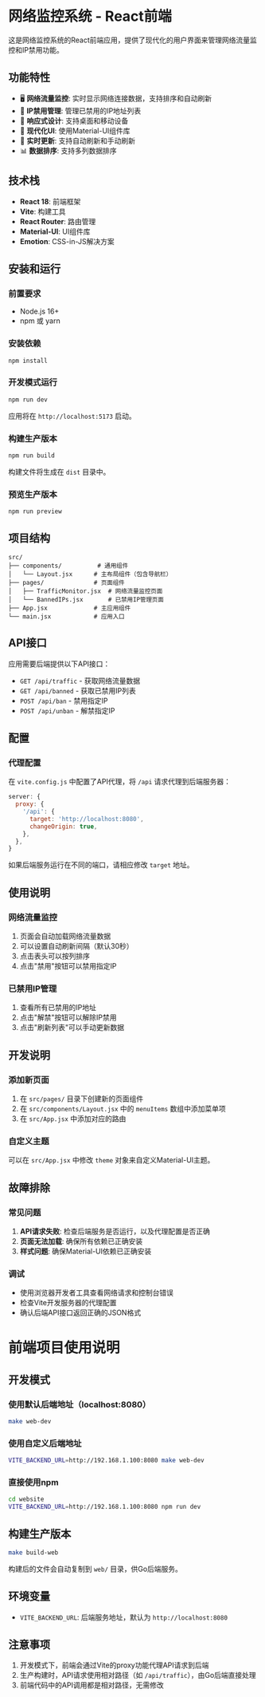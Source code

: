 # 网络监控系统 - React前端

这是网络监控系统的React前端应用，提供了现代化的用户界面来管理网络流量监控和IP禁用功能。

## 功能特性

- 🖥️ **网络流量监控**: 实时显示网络连接数据，支持排序和自动刷新
- 🚫 **IP禁用管理**: 管理已禁用的IP地址列表
- 📱 **响应式设计**: 支持桌面和移动设备
- 🎨 **现代化UI**: 使用Material-UI组件库
- 🔄 **实时更新**: 支持自动刷新和手动刷新
- 📊 **数据排序**: 支持多列数据排序

## 技术栈

- **React 18**: 前端框架
- **Vite**: 构建工具
- **React Router**: 路由管理
- **Material-UI**: UI组件库
- **Emotion**: CSS-in-JS解决方案

## 安装和运行

### 前置要求

- Node.js 16+ 
- npm 或 yarn

### 安装依赖

```bash
npm install
```

### 开发模式运行

```bash
npm run dev
```

应用将在 `http://localhost:5173` 启动。

### 构建生产版本

```bash
npm run build
```

构建文件将生成在 `dist` 目录中。

### 预览生产版本

```bash
npm run preview
```

## 项目结构

```
src/
├── components/          # 通用组件
│   └── Layout.jsx      # 主布局组件（包含导航栏）
├── pages/              # 页面组件
│   ├── TrafficMonitor.jsx  # 网络流量监控页面
│   └── BannedIPs.jsx       # 已禁用IP管理页面
├── App.jsx             # 主应用组件
└── main.jsx            # 应用入口
```

## API接口

应用需要后端提供以下API接口：

- `GET /api/traffic` - 获取网络流量数据
- `GET /api/banned` - 获取已禁用IP列表
- `POST /api/ban` - 禁用指定IP
- `POST /api/unban` - 解禁指定IP

## 配置

### 代理配置

在 `vite.config.js` 中配置了API代理，将 `/api` 请求代理到后端服务器：

```javascript
server: {
  proxy: {
    '/api': {
      target: 'http://localhost:8080',
      changeOrigin: true,
    },
  },
}
```

如果后端服务运行在不同的端口，请相应修改 `target` 地址。

## 使用说明

### 网络流量监控

1. 页面会自动加载网络流量数据
2. 可以设置自动刷新间隔（默认30秒）
3. 点击表头可以按列排序
4. 点击"禁用"按钮可以禁用指定IP

### 已禁用IP管理

1. 查看所有已禁用的IP地址
2. 点击"解禁"按钮可以解除IP禁用
3. 点击"刷新列表"可以手动更新数据

## 开发说明

### 添加新页面

1. 在 `src/pages/` 目录下创建新的页面组件
2. 在 `src/components/Layout.jsx` 中的 `menuItems` 数组中添加菜单项
3. 在 `src/App.jsx` 中添加对应的路由

### 自定义主题

可以在 `src/App.jsx` 中修改 `theme` 对象来自定义Material-UI主题。

## 故障排除

### 常见问题

1. **API请求失败**: 检查后端服务是否运行，以及代理配置是否正确
2. **页面无法加载**: 确保所有依赖已正确安装
3. **样式问题**: 确保Material-UI依赖已正确安装

### 调试

- 使用浏览器开发者工具查看网络请求和控制台错误
- 检查Vite开发服务器的代理配置
- 确认后端API接口返回正确的JSON格式

# 前端项目使用说明

## 开发模式

### 使用默认后端地址（localhost:8080）
```bash
make web-dev
```

### 使用自定义后端地址
```bash
VITE_BACKEND_URL=http://192.168.1.100:8080 make web-dev
```

### 直接使用npm
```bash
cd website
VITE_BACKEND_URL=http://192.168.1.100:8080 npm run dev
```

## 构建生产版本

```bash
make build-web
```

构建后的文件会自动复制到 `web/` 目录，供Go后端服务。

## 环境变量

- `VITE_BACKEND_URL`: 后端服务地址，默认为 `http://localhost:8080`

## 注意事项

1. 开发模式下，前端会通过Vite的proxy功能代理API请求到后端
2. 生产构建时，API请求使用相对路径（如 `/api/traffic`），由Go后端直接处理
3. 前端代码中的API调用都是相对路径，无需修改
